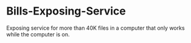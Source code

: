 # Bills-Exposing-Service
Exposing service for more than 40K files in a computer that only works while the computer is on.
